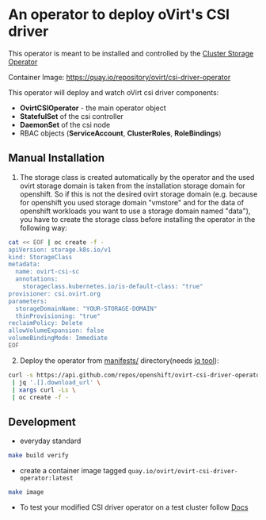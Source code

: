 # An operator to deploy oVirt's CSI driver

This operator is meant to be installed and controlled by the [Cluster Storage Operator](https://github.com/openshift/cluster-storage-operator)

Container Image: https://quay.io/repository/ovirt/csi-driver-operator

This operator will deploy and watch oVirt csi driver components:
- __OvirtCSIOperator__ - the main operator object  
- __StatefulSet__ of the csi controller
- __DaemonSet__ of the csi node
- RBAC objects (__ServiceAccount__, __ClusterRoles__, __RoleBindings__)
      
## Manual Installation

1. The storage class is created automatically by the operator and the used ovirt storage domain is taken from the installation storage domain for openshift. So if this is not the desired ovirt storage domain (e.g. because for openshift you used storage domain "vmstore" and for the data of openshift workloads you want to use a storage domain named "data"), you have to create the storage class before installing the operator in the following way:
```bash
cat << EOF | oc create -f -
apiVersion: storage.k8s.io/v1
kind: StorageClass
metadata:
  name: ovirt-csi-sc
  annotations:
    storageclass.kubernetes.io/is-default-class: "true"
provisioner: csi.ovirt.org
parameters:
  storageDomainName: "YOUR-STORAGE-DOMAIN"
  thinProvisioning: "true"
reclaimPolicy: Delete
allowVolumeExpansion: false
volumeBindingMode: Immediate
EOF
```

2. Deploy the operator from [manifests/](manifests) directory(needs [jq tool](https://stedolan.github.io/jq/)):
```bash
curl -s https://api.github.com/repos/openshift/ovirt-csi-driver-operator/contents/manifests \
 | jq '.[].download_url' \
 | xargs curl -Ls \
 | oc create -f -
```
## Development

- everyday standard 
```bash
make build verify
```

- create a container image tagged `quay.io/ovirt/ovirt-csi-driver-operator:latest`
```bash
make image
```

- To test your modified CSI driver operator on a test cluster follow [Docs](docs/testing-custom-operator.md)

